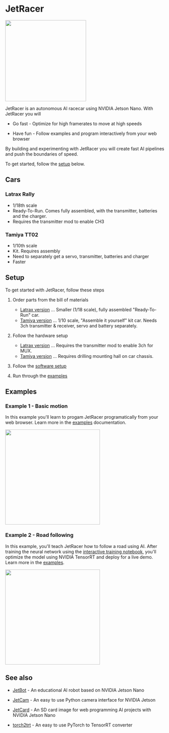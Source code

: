 # JetRacer

<img src="https://user-images.githubusercontent.com/25759564/62127658-741e9080-b287-11e9-8ab9-f4e7e31404b1.png" height=256>

JetRacer is an autonomous AI racecar using NVIDIA Jetson Nano.  With JetRacer you will

* Go fast - Optimize for high framerates to move at high speeds

* Have fun - Follow examples and program interactively from your web browser

By building and experimenting with JetRacer you will create fast AI pipelines and push the boundaries of speed.

To get started, follow the [setup](#setup) below.

## Cars

### Latrax Rally

* 1/18th scale
* Ready-To-Run. Comes fully assembled, with the transmitter, batteries and the charger.
* Requires the transmitter mod to enable CH3

### Tamiya TT02

* 1/10th scale
* Kit. Requires assembly
* Need to separately get a servo, transmitter, batteries and charger
* Faster

## Setup

To get started with JetRacer, follow these steps

1. Order parts from the bill of materials

    - [Latrax version](docs/latrax/bill_of_materials.md) ... Smaller (1/18 scale), fully assembled "Ready-To-Run" car.
    - [Tamiya version](docs/tamiya/bill_of_materials.md) ... 1/10 scale, "Assemble it yourself" kit car. Needs 3ch transmitter & receiver, servo and battery separately.

2. Follow the hardware setup

    - [Latrax version](docs/latrax/hardware_setup.md) ... Requires the transmitter mod to enable 3ch for MUX.
    - [Tamiya version](docs/tamiya/hardware_setup.md) ... Requires drilling mounting hall on car chassis.

3. Follow the [software setup](docs/software_setup.md)
4. Run through the [examples](docs/examples.md)

## Examples

### Example 1 - Basic motion

In this example you'll learn to progam JetRacer programatically from your web browser.  Learn more in the [examples](docs/examples.md) documentation.

<img src="https://user-images.githubusercontent.com/4212806/60383497-68d90a80-9a26-11e9-9a18-778b7d3a3221.gif" height=300/>

### Example 2 - Road following

In this example, you'll teach JetRacer how to follow a road using AI.  After training the neural network using the [interactive training notebook](notebooks/interactive_regression.ipynb), you'll optimize the model using NVIDIA TensorRT and deploy for a live demo. Learn more in the [examples](docs/examples.md).

<img src="https://user-images.githubusercontent.com/4212806/60383389-bd7b8600-9a24-11e9-9f64-926e5edb52cc.gif" height=300/>

## See also

* [JetBot](http://github.com/NVIDIA-AI-IOT/jetbot) - An educational AI robot based on NVIDIA Jetson Nano

* [JetCam](http://github.com/NVIDIA-AI-IOT/jetcam) - An easy to use Python camera interface for NVIDIA Jetson
* [JetCard](http://github.com/NVIDIA-AI-IOT/jetcard) - An SD card image for web programming AI projects with NVIDIA Jetson Nano
* [torch2trt](http://github.com/NVIDIA-AI-IOT/torch2trt) - An easy to use PyTorch to TensorRT converter
